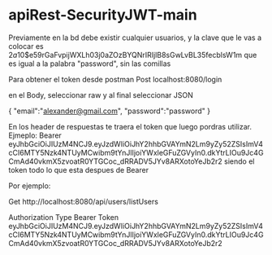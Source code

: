 # apiRest-SecurityJWT-main
Previamente en la bd debe existir cualquier usuarios, y la clave que le vas a colocar es 
$2a$10$e59rGaFvpijWXLh03j0aZOzBYQNrIRIjlB8sGwLvBL35fecblsW1m
que es igual a la palabra "password", sin las comillas

Para obtener el token desde postman
Post localhost:8080/login

en el Body, seleccionar raw y al final seleccionar JSON

{
    "email":"alexander@gmail.com",
    "password":"password"
}

En los header de respuestas te traera el token que luego pordras utilizar. Ejmeplo: Bearer eyJhbGciOiJIUzM4NCJ9.eyJzdWIiOiJhY2hhbGVAYmN2Lm9yZy52ZSIsImV4cCI6MTY5Nzk4NTUyMCwibm9tYnJlIjoiYWxleGFuZGVyIn0.dkYtrLIOu9Jc4GCmAd40vkmX5zvoatR0YTGCoc_dRRADV5JYv8ARXotoYeJb2r2
siendo el token todo lo que esta despues de Bearer

Por ejemplo:

Get http://localhost:8080/api/users/listUsers

Authorization Type Bearer Token   eyJhbGciOiJIUzM4NCJ9.eyJzdWIiOiJhY2hhbGVAYmN2Lm9yZy52ZSIsImV4cCI6MTY5Nzk4NTUyMCwibm9tYnJlIjoiYWxleGFuZGVyIn0.dkYtrLIOu9Jc4GCmAd40vkmX5zvoatR0YTGCoc_dRRADV5JYv8ARXotoYeJb2r2

